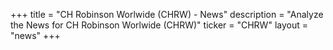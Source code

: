 +++
title = "CH Robinson Worlwide (CHRW) - News"
description = "Analyze the News for CH Robinson Worlwide (CHRW)"
ticker = "CHRW"
layout = "news"
+++

